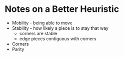 # Notes on a Better Heuristic
* Mobility - being able to move
* Stability - how likely a piece is to stay that way
    * corners are stable
    * edge pieces contiguous with corners
* Corners
* Parity
